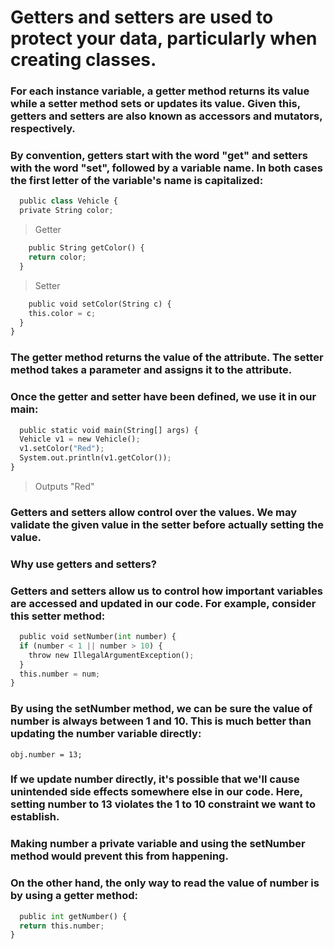 # Getters and setters are used to protect your data, particularly when creating classes.

### For each instance variable, a getter method returns its value while a setter method sets or updates its value. Given this, getters and setters are also known as accessors and mutators, respectively.
### By convention, getters start with the word "get" and setters with the word "set", followed by a variable name. In both cases the first letter of the variable's name is capitalized:

```python
  public class Vehicle {
  private String color;
```  
  > Getter
```python
    public String getColor() {
    return color;
  }
```  
  > Setter
```python
    public void setColor(String c) {
    this.color = c;
  }
}
```
### The getter method returns the value of the attribute. The setter method takes a parameter and assigns it to the attribute.
### Once the getter and setter have been defined, we use it in our main:

```python
  public static void main(String[] args) {
  Vehicle v1 = new Vehicle();
  v1.setColor("Red");
  System.out.println(v1.getColor());
}
```
> Outputs "Red"
### Getters and setters allow control over the values. We may validate the given value in the setter before actually setting the value.

### Why use getters and setters?
### Getters and setters allow us to control how important variables are accessed and updated in our code. For example, consider this setter method:

```python
  public void setNumber(int number) {
  if (number < 1 || number > 10) {
    throw new IllegalArgumentException();
  }
  this.number = num;
}
```
### By using the setNumber method, we can be sure the value of number is always between 1 and 10. This is much better than updating the number variable directly:

`obj.number = 13;`

### If we update number directly, it's possible that we'll cause unintended side effects somewhere else in our code. Here, setting number to 13 violates the 1 to 10 constraint we want to establish.

### Making number a private variable and using the setNumber method would prevent this from happening.

### On the other hand, the only way to read the value of number is by using a getter method:

```python
  public int getNumber() {
  return this.number;
}
```


```python

```
